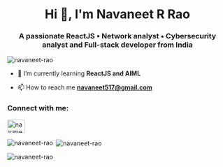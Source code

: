 <h1 align="center">Hi 👋, I'm Navaneet R Rao</h1>
<h3 align="center">A passionate ReactJS • Network analyst • Cybersecurity analyst and Full-stack developer from India</h3>

<p align="left"> <img src="https://komarev.com/ghpvc/?username=navaneet-rao&label=Profile%20views%20...&color=73b431&style=flat" alt="navaneet-rao" /> </p>

- 🌱 I’m currently learning **ReactJS and AIML**

- 📫 How to reach me **navaneet517@gmail.com**

<h3 align="left">Connect with me:</h3>
<p align="left">
<a href="https://linkedin.com/in/navaneet-r-rao" target="blank"><img align="center" src="https://raw.githubusercontent.com/rahuldkjain/github-profile-readme-generator/master/src/images/icons/Social/linked-in-alt.svg" alt="navaneet-r-rao" height="30" width="40" /></a>
</p>

<p><img align="left" src="https://github-readme-stats.vercel.app/api/top-langs?username=navaneet-rao&show_icons=true&theme=tokyonight&locale=en&layout=compact" alt="navaneet-rao" /></p>

<p>&nbsp;<img align="center" src="https://github-readme-stats.vercel.app/api?username=navaneet-rao&show_icons=true&theme=tokyonight&locale=en" alt="navaneet-rao" /></p>

<p><img align="center" src="https://github-readme-streak-stats.herokuapp.com/?user=navaneet-rao&theme=dark" alt="navaneet-rao" /></p>
